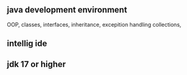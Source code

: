 ## java development environment

OOP, classes, interfaces, inheritance, excepition handling collections,

## intellig ide

## jdk 17 or higher
